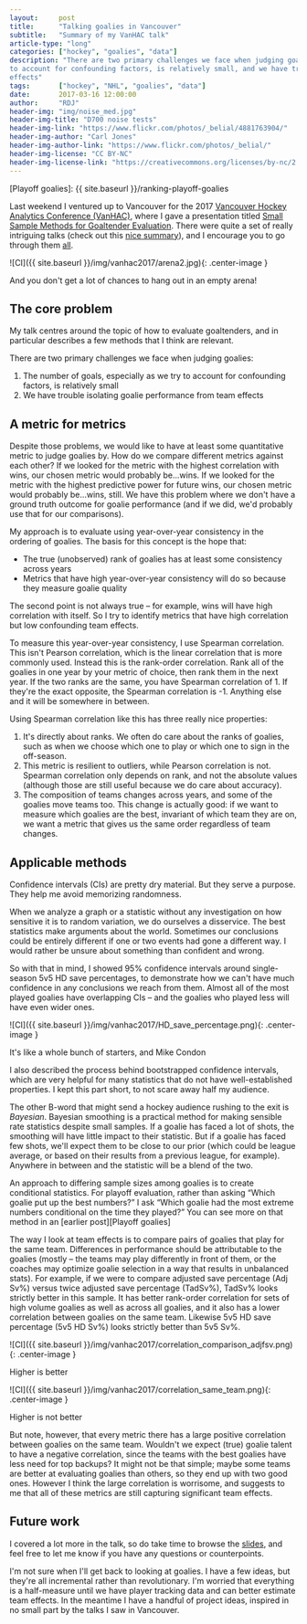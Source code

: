```yaml
---
layout:     post
title:      "Talking goalies in Vancouver"
subtitle:   "Summary of my VanHAC talk"
article-type: "long"
categories: ["hockey", "goalies", "data"]
description: "There are two primary challenges we face when judging goalies: The number of goals, especially as we try
to account for confounding factors, is relatively small, and we have trouble isolating goalie performance from team
effects"
tags:       ["hockey", "NHL", "goalies", "data"]
date:       2017-03-16 12:00:00
author:     "RDJ"
header-img: "img/noise_med.jpg"
header-img-title: "D700 noise tests"
header-img-link: "https://www.flickr.com/photos/_belial/4881763904/"
header-img-author: "Carl Jones"
header-img-author-link: "https://www.flickr.com/photos/_belial/"
header-img-license: "CC BY-NC"
header-img-license-link: "https://creativecommons.org/licenses/by-nc/2.0/"
---
```


[VanHAC]: https://hockey-graphs.com/vanhac/
[talks]: https://github.com/oddacious/talks
[VanHAC slides]: https://hockey-graphs.com/vanhac/#slides
[NHL Numbers]: http://nhlnumbers.com/2017/3/14/12-takeaways-from-vanhac-2017
[Playoff goalies]: {{ site.baseurl }}/ranking-playoff-goalies 

Last weekend I ventured up to Vancouver for the 2017 [Vancouver Hockey Analytics Conference (VanHAC)][VanHAC], where I gave a
presentation titled [Small Sample Methods for Goaltender Evaluation][talks]. There were quite a set of really intriguing talks
(check out this [nice summary][NHL Numbers]), and I encourage you to go through them [all][VanHAC slides].

![CI]({{ site.baseurl }}/img/vanhac2017/arena2.jpg){: .center-image }

<span class="caption text-muted">And you don't get a lot of chances to hang out in an empty arena!</span>

## The core problem

My talk centres around the topic of how to evaluate goaltenders, and in particular describes a few methods that I think
are relevant.

There are two primary challenges we face when judging goalies:

1. The number of goals, especially as we try to account for confounding factors, is relatively small
2. We have trouble isolating goalie performance from team effects

## A metric for metrics

Despite those problems, we would like to have at least some quantitative metric to judge goalies by. How do we compare
different metrics against each other? If we looked for the metric with the highest correlation with wins, our chosen
metric would probably be...wins. If we looked for the metric with the highest predictive power for future wins, our
chosen metric would probably be...wins, still. We have this problem where we don't have a ground truth outcome for
goalie performance (and if we did, we'd probably use that for our comparisons).

My approach is to evaluate using year-over-year consistency in the ordering of goalies. The basis for this concept is
the hope that:

- The true (unobserved) rank of goalies has at least some consistency across years
- Metrics that have high year-over-year consistency will do so because they measure goalie quality

The second point is not always true – for example, wins will have high correlation with itself. So I try to identify
metrics that have high correlation but low confounding team effects.

To measure this year-over-year consistency, I use Spearman correlation. This isn't Pearson correlation, which is the
linear correlation that is more commonly used. Instead this is the rank-order correlation. Rank all of the goalies in
one year by your metric of choice, then rank them in the next year. If the two ranks are the same, you have Spearman
correlation of 1. If they're the exact opposite, the Spearman correlation is -1. Anything else and it will be somewhere
in between.

Using Spearman correlation like this has three really nice properties:

1. It's directly about ranks. We often do care about the ranks of goalies, such as when we choose which one to play or
   which one to sign in the off-season.
2. This metric is resilient to outliers, while Pearson correlation is not. Spearman correlation only depends on rank,
   and not the absolute values (although those are still useful because we do care about accuracy).
3. The composition of teams changes across years, and some of the goalies move teams too. This change is actually good:
   if we want to measure which goalies are the best, invariant of which team they are on, we want a metric that gives us
the same order regardless of team changes.

## Applicable methods

Confidence intervals (CIs) are pretty dry material. But they serve a purpose. They help me avoid memorizing randomness. 

When we analyze a graph or a statistic without any investigation on how sensitive it is to random variation, we do
ourselves a disservice. The best statistics make arguments about the world. Sometimes our conclusions could be entirely
different if one or two events had gone a different way. I would rather be unsure about something than confident and wrong.

So with that in mind, I showed 95% confidence intervals around single-season 5v5 HD save percentages, to demonstrate how we 
can't have much confidence in any conclusions we reach from them. Almost all of the most played goalies have overlapping
CIs – and the goalies who played less will have even wider ones.

![CI]({{ site.baseurl }}/img/vanhac2017/HD_save_percentage.png){: .center-image }

<span class="caption text-muted">It's like a whole bunch of starters, and Mike Condon</span>

I also described the process behind bootstrapped confidence intervals, which are very helpful for many statistics that
do not have well-established properties. I kept this part short, to not scare away half my audience.

The other B-word that might send a hockey audience rushing to the exit is *Bayesian*. Bayesian smoothing is a practical
method for making sensible rate statistics despite small samples. If a goalie has
faced a lot of shots, the smoothing will have little impact to their statistic. But if a goalie has faced few shots,
we'll expect them to be close to our prior (which could be league average, or based on their results from a previous
league, for example). Anywhere in between and the statistic will be a blend of the two.

An approach to differing sample sizes among goalies is to create conditional statistics. For playoff evaluation,
rather than asking “Which goalie put up the best numbers?” I ask “Which goalie had the most extreme numbers conditional
on the time they played?” You can see more on that method in an [earlier post][Playoff goalies]

The way I look at team effects is to compare pairs of goalies that play for the same team. Differences in performance
should be attributable to the goalies (mostly – the teams may play differently in front of them, or the coaches may
optimize goalie selection in a way that results in unbalanced stats). For example, if we were to compare adjusted save
percentage (Adj Sv%) versus twice adjusted save percentage (TadSv%), TadSv% looks strictly better in this sample. It has
better rank-order correlation for sets of high volume goalies as well as across all goalies, and it also has a lower
correlation between goalies on the same team. Likewise 5v5 HD save percentage (5v5 HD Sv%) looks strictly better than
5v5 Sv%.

![CI]({{ site.baseurl }}/img/vanhac2017/correlation_comparison_adjfsv.png){: .center-image }

<span class="caption text-muted">Higher is better</span>

![CI]({{ site.baseurl }}/img/vanhac2017/correlation_same_team.png){: .center-image }

<span class="caption text-muted">Higher is not better</span>

But note, however, that every metric there has a large positive correlation between goalies on the same team. Wouldn't
we expect (true) goalie talent to have a negative correlation, since the teams with the best goalies have less need for
top backups? It might not be that simple; maybe some teams are better at evaluating goalies than others, so they end up
with two good ones. However I think the large correlation is worrisome, and suggests to me that all of these metrics are
still capturing significant team effects.

## Future work

I covered a lot more in the talk, so do take time to browse the [slides][talks], and feel free to let me know if you
have any questions or counterpoints.

I'm not sure when I'll get back to looking at goalies. I have a few ideas, but they're all incremental rather than
revolutionary. I'm worried that everything is a half-measure until we have player tracking data and can better estimate
team effects. In the meantime I have a handful of project ideas, inspired in no small part by the talks I saw in
Vancouver.
